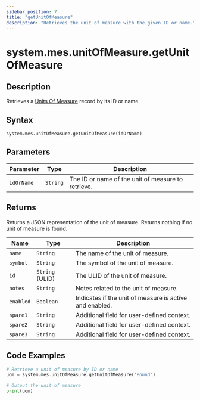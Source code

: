 ```yaml
---
sidebar_position: 7
title: "getUnitOfMeasure"
description: "Retrieves the unit of measure with the given ID or name."
---
```


# system.mes.unitOfMeasure.getUnitOfMeasure

## Description

Retrieves a [Units Of Measure](../../data-model/utility-models/unit-of-measure-model/unit-of-measure) record by its ID or name.

## Syntax

```python
system.mes.unitOfMeasure.getUnitOfMeasure(idOrName)
```

## Parameters

| Parameter  | Type     | Description                                        |
| ---------- | -------- | -------------------------------------------------- |
| `idOrName` | `String` | The ID or name of the unit of measure to retrieve. |

## Returns

Returns a JSON representation of the unit of measure. Returns nothing if no unit of measure is found.

| Name      | Type            | Description                                             |
| --------- | --------------- | ------------------------------------------------------- |
| `name`    | `String`        | The name of the unit of measure.                        |
| `symbol`  | `String`        | The symbol of the unit of measure.                      |
| `id`      | `String` (ULID) | The ULID of the unit of measure.                        |
| `notes`   | `String`        | Notes related to the unit of measure.                   |
| `enabled` | `Boolean`       | Indicates if the unit of measure is active and enabled. |
| `spare1`  | `String`        | Additional field for user-defined context.              |
| `spare2`  | `String`        | Additional field for user-defined context.              |
| `spare3`  | `String`        | Additional field for user-defined context.              |

## Code Examples

```python
# Retrieve a unit of measure by ID or name
uom = system.mes.unitOfMeasure.getUnitOfMeasure('Pound')

# Output the unit of measure
print(uom)
```

